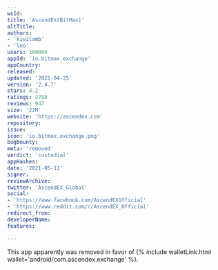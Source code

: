 ```yaml
---
wsId: 
title: 'AscendEX(BitMax)'
altTitle: 
authors:
- 'kiwilamb'
- 'leo'
users: 100000
appId: 'io.bitmax.exchange'
appCountry: 
released: 
updated: '2021-04-25'
version: '2.4.7'
stars: 4.2
ratings: 2788
reviews: 947
size: '22M'
website: 'https://ascendex.com'
repository: 
issue: 
icon: 'io.bitmax.exchange.png'
bugbounty: 
meta: 'removed'
verdict: 'custodial'
appHashes: 
date: '2021-05-11'
signer: 
reviewArchive: 
twitter: 'AscendEX_Global'
social:
- 'https://www.facebook.com/AscendEXOfficial'
- 'https://www.reddit.com/r/AscendEX_Official'
redirect_from: 
developerName: 
features: 

---
```


This app apparently was removed in favor of {% include walletLink.html wallet='android/com.ascendex.exchange' %}.